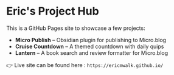 # Eric's Project Hub

This is a GitHub Pages site to showcase a few projects:

- **Micro Publish** – Obsidian plugin for publishing to Micro.blog
- **Cruise Countdown** – A themed countdown with daily quips
- **Lantern** – A book search and review formatter for Micro.blog

👉 Live site can be found here : `https://ericmwalk.github.io/`
